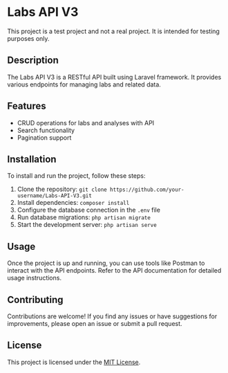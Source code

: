 # Labs API V3

This project is a test project and not a real project. It is intended for testing purposes only.

## Description

The Labs API V3 is a RESTful API built using Laravel framework. It provides various endpoints for managing labs and related data.

## Features

-   CRUD operations for labs and analyses with API
-   Search functionality
-   Pagination support

## Installation

To install and run the project, follow these steps:

1. Clone the repository: `git clone https://github.com/your-username/Labs-API-V3.git`
2. Install dependencies: `composer install`
3. Configure the database connection in the `.env` file
4. Run database migrations: `php artisan migrate`
5. Start the development server: `php artisan serve`

## Usage

Once the project is up and running, you can use tools like Postman to interact with the API endpoints. Refer to the API documentation for detailed usage instructions.

## Contributing

Contributions are welcome! If you find any issues or have suggestions for improvements, please open an issue or submit a pull request.

## License

This project is licensed under the [MIT License](LICENSE).
